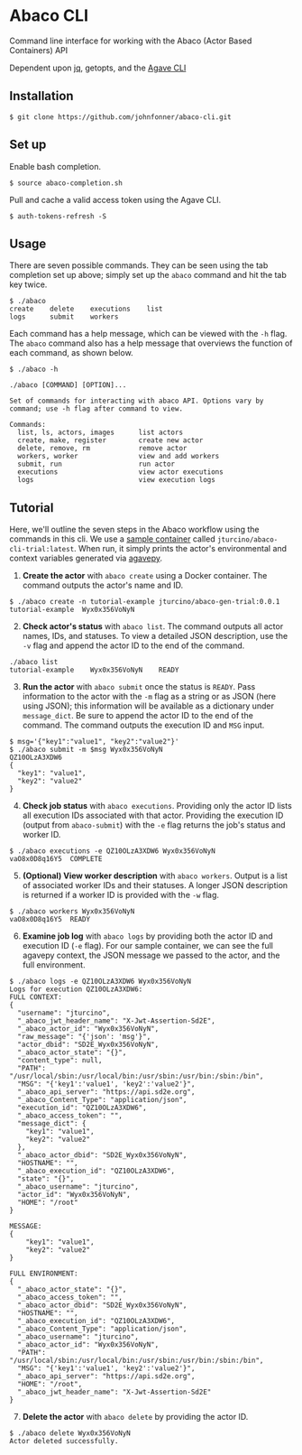 # Abaco CLI

Command line interface for working with the Abaco (Actor Based Containers) API

Dependent upon [jq](https://stedolan.github.io/jq/), getopts, and the [Agave CLI](https://bitbucket.org/agaveapi/cli)

## Installation

```
$ git clone https://github.com/johnfonner/abaco-cli.git
```

## Set up

Enable bash completion.
```
$ source abaco-completion.sh
```

Pull and cache a valid access token using the Agave CLI.
```
$ auth-tokens-refresh -S
```

## Usage

There are seven possible commands. They can be seen using the tab completion set up above; simply set up the `abaco` command and hit the tab key twice.
```
$ ./abaco 
create    delete    executions    list
logs      submit    workers
```

Each command has a help message, which can be viewed with the `-h` flag. The `abaco` command also has a help message that overviews the function of each command, as shown below.
```
$ ./abaco -h

./abaco [COMMAND] [OPTION]...

Set of commands for interacting with abaco API. Options vary by 
command; use -h flag after command to view.

Commands:
  list, ls, actors, images      list actors
  create, make, register        create new actor
  delete, remove, rm            remove actor
  workers, worker               view and add workers
  submit, run                   run actor
  executions                    view actor executions
  logs                          view execution logs
```

## Tutorial

Here, we'll outline the seven steps in the Abaco workflow using the commands in this cli. We use a [sample container](https://hub.docker.com/r/jturcino/abaco-cli-trial/) called `jturcino/abaco-cli-trial:latest`. When run, it simply prints the actor's environmental and context variables generated via [agavepy](https://github.com/TACC/agavepy).

1. **Create the actor** with `abaco create` using a Docker container. The command outputs the actor's name and ID.
```
$ ./abaco create -n tutorial-example jturcino/abaco-gen-trial:0.0.1
tutorial-example  Wyx0x356VoNyN
```

2. **Check actor's status** with `abaco list`. The command outputs all actor names, IDs, and statuses. To view a detailed JSON description, use the `-v` flag and append the actor ID to the end of the command.
```
./abaco list 
tutorial-example    Wyx0x356VoNyN    READY
```

3. **Run the actor** with `abaco submit` once the status is `READY`. Pass information to the actor with the `-m` flag as a string or as JSON (here using JSON); this information will be available as a dictionary under `message_dict`. Be sure to append the actor ID to the end of the command. The command outputs the execution ID and `MSG` input.
```
$ msg='{"key1":"value1", "key2":"value2"}'
$ ./abaco submit -m $msg Wyx0x356VoNyN
QZ10OLzA3XDW6
{
  "key1": "value1",
  "key2": "value2"
}
```

4. **Check job status** with `abaco executions`. Providing only the actor ID lists all execution IDs associated with that actor. Providing the execution ID (output from `abaco-submit`) with the `-e` flag returns the job's status and worker ID.
```
$ ./abaco executions -e QZ10OLzA3XDW6 Wyx0x356VoNyN
vaO8x0D8q16Y5  COMPLETE
```

5. **(Optional) View worker description** with `abaco workers`. Output is a list of associated worker IDs and their statuses. A longer JSON description is returned if a worker ID is provided with the `-w` flag.
```
$ ./abaco workers Wyx0x356VoNyN
vaO8x0D8q16Y5  READY
```

6. **Examine job log** with `abaco logs` by providing both the actor ID and execution ID (`-e` flag). For our sample container, we can see the full agavepy context, the JSON message we passed to the actor, and the full environment.
```
$ ./abaco logs -e QZ10OLzA3XDW6 Wyx0x356VoNyN
Logs for execution QZ10OLzA3XDW6:
FULL CONTEXT:
{
  "username": "jturcino", 
  "_abaco_jwt_header_name": "X-Jwt-Assertion-Sd2E", 
  "_abaco_actor_id": "Wyx0x356VoNyN", 
  "raw_message": "{'json': 'msg'}", 
  "actor_dbid": "SD2E_Wyx0x356VoNyN", 
  "_abaco_actor_state": "{}", 
  "content_type": null, 
  "PATH": "/usr/local/sbin:/usr/local/bin:/usr/sbin:/usr/bin:/sbin:/bin", 
  "MSG": "{'key1':'value1', 'key2':'value2'}", 
  "_abaco_api_server": "https://api.sd2e.org", 
  "_abaco_Content_Type": "application/json", 
  "execution_id": "QZ10OLzA3XDW6", 
  "_abaco_access_token": "", 
  "message_dict": {
    "key1": "value1",
    "key2": "value2"
  }, 
  "_abaco_actor_dbid": "SD2E_Wyx0x356VoNyN", 
  "HOSTNAME": "", 
  "_abaco_execution_id": "QZ10OLzA3XDW6", 
  "state": "{}", 
  "_abaco_username": "jturcino", 
  "actor_id": "Wyx0x356VoNyN", 
  "HOME": "/root"
}

MESSAGE:
{
    "key1": "value1",
    "key2": "value2"
}

FULL ENVIRONMENT:
{
  "_abaco_actor_state": "{}", 
  "_abaco_access_token": "", 
  "_abaco_actor_dbid": "SD2E_Wyx0x356VoNyN", 
  "HOSTNAME": "", 
  "_abaco_execution_id": "QZ10OLzA3XDW6", 
  "_abaco_Content_Type": "application/json", 
  "_abaco_username": "jturcino", 
  "_abaco_actor_id": "Wyx0x356VoNyN", 
  "PATH": "/usr/local/sbin:/usr/local/bin:/usr/sbin:/usr/bin:/sbin:/bin", 
  "MSG": "{'key1':'value1', 'key2':'value2'}", 
  "_abaco_api_server": "https://api.sd2e.org", 
  "HOME": "/root", 
  "_abaco_jwt_header_name": "X-Jwt-Assertion-Sd2E"
}
```

7. **Delete the actor** with `abaco delete` by providing the actor ID.
```
$ ./abaco delete Wyx0x356VoNyN
Actor deleted successfully.
```